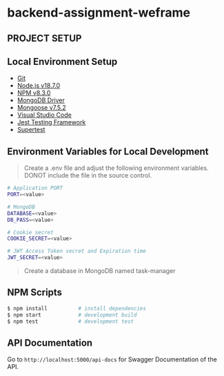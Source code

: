 # backend-assignment-weframe

## PROJECT SETUP

## Local Environment Setup

- [Git](https://git-scm.com/)
- [Node.js v18.7.0](https://nodejs.org/en/)
- [NPM v8.3.0](https://www.npmjs.com/)
- [MongoDB Driver](https://www.mongodb.com/)
- [Mongoose v7.5.2](https://mongoosejs.com/)
- [Visual Studio Code](https://code.visualstudio.com/)
- [Jest Testing Framework](https://jestjs.io/)
- [Supertest](https://www.npmjs.com/package/supertest)

## Environment Variables for Local Development

> Create a .env file and adjust the following environment variables. DONOT include the file in the source control.

```bash
# Application PORT
PORT=<value>

# MongoDB
DATABASE=<value>
DB_PASS=<value>

# Cookie secret
COOKIE_SECRET=<value>

# JWT Access Token secret and Expiration time
JWT_SECRET=<value>
```

> Create a database in MongoDB named task-manager

## NPM Scripts

```bash
$ npm install          # install dependencies
$ npm start            # development build
$ npm test             # development test
```

## API Documentation

Go to `http://localhost:5000/api-docs` for Swagger Documentation of the API.
